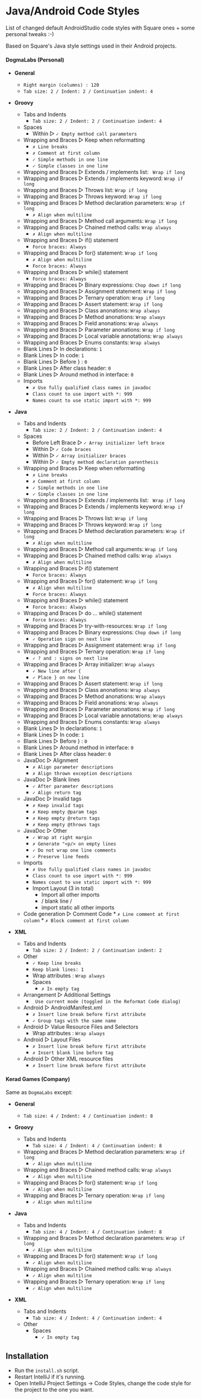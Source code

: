 Java/Android Code Styles
================

List of changed default AndroidStudio code styles with Square ones + some personal tweaks :-)

Based on Square's Java style settings used in their Android projects.

#### DogmaLabs (Personal)

* __General__
   * `Right margin (columns) : 120`
   * `Tab size: 2 / Indent: 2 / Continuation indent: 4`

* __Groovy__
   * Tabs and Indents
      * `Tab size: 2 / Indent: 2 / Continuation indent: 4`
   * Spaces
      * Within ▻ `✓ Empty method call parameters`
   * Wrapping and Braces ▻ Keep when reformatting
      * `✗ Line breaks`
      * `✗ Comment at first column`
      * `✓ Simple methods in one line`
      * `✓ Simple classes in one line`
   * Wrapping and Braces ▻ Extends / implements list: ` Wrap if long`
   * Wrapping and Braces ▻ Extends / implements keyword: `Wrap if long`
   * Wrapping and Braces ▻ Throws list: `Wrap if long`
   * Wrapping and Braces ▻ Throws keyword: `Wrap if long`
   * Wrapping and Braces ▻ Method declaration parameters: `Wrap if long`
      * `✗ Align when multiline`
   * Wrapping and Braces ▻ Method call arguments: `Wrap if long`
   * Wrapping and Braces ▻ Chained method calls: `Wrap always`
      * `✗ Align when multiline`
   * Wrapping and Braces ▻ if() statement
      * `Force braces: Always`
   * Wrapping and Braces ▻ for() statement: `Wrap if long`
      * `✗ Align when multiline`
      * `Force braces: Always`
   * Wrapping and Braces ▻ while() statement
      * `Force braces: Always`
   * Wrapping and Braces ▻ Binary expressions: `Chop down if long`
   * Wrapping and Braces ▻ Assignment statement: `Wrap if long`
   * Wrapping and Braces ▻ Ternary operation: `Wrap if long`
   * Wrapping and Braces ▻ Assert statement: `Wrap if long`
   * Wrapping and Braces ▻ Class anonations: `Wrap always`
   * Wrapping and Braces ▻ Method anonations: `Wrap always`
   * Wrapping and Braces ▻ Field anonations: `Wrap always`
   * Wrapping and Braces ▻ Parameter anonations: `Wrap if long`
   * Wrapping and Braces ▻ Local variable annotations: `Wrap always`
   * Wrapping and Braces ▻ Enums constants: `Wrap always`
   * Blank Lines ▻ In declarations: `1`
   * Blank Lines ▻ In code: `1`
   * Blank Lines ▻ Before } : `0`
   * Blank Lines ▻ After class header: `0`
   * Blank Lines ▻ Around method in interface: `0`
   * Imports
      * `✗ Use fully qualified class names in javadoc`
      * `Class count to use import with *: 999`
      * `Names count to use static import with *: 999`

* __Java__
   * Tabs and Indents
      * `Tab size: 2 / Indent: 2 / Continuation indent: 4`
   * Spaces
      * Before Left Brace ▻ `✓ Array initializer left brace`
      * Within ▻ `✓ Code braces`
      * Within ▻ `✓ Array initializer braces`
      * Within ▻ `✓ Empty method declaration parenthesis`
   * Wrapping and Braces ▻ Keep when reformatting
      * `✗ Line breaks`
      * `✗ Comment at first column`
      * `✓ Simple methods in one line`
      * `✓ Simple classes in one line`
   * Wrapping and Braces ▻ Extends / implements list: ` Wrap if long`
   * Wrapping and Braces ▻ Extends / implements keyword: `Wrap if long`
   * Wrapping and Braces ▻ Throws list: `Wrap if long`
   * Wrapping and Braces ▻ Throws keyword: `Wrap if long`
   * Wrapping and Braces ▻ Method declaration parameters: `Wrap if long`
      * `✗ Align when multiline`
   * Wrapping and Braces ▻ Method call arguments: `Wrap if long`
   * Wrapping and Braces ▻ Chained method calls: `Wrap always`
      * `✗ Align when multiline`
   * Wrapping and Braces ▻ if() statement
      * `Force braces: Always`
   * Wrapping and Braces ▻ for() statement: `Wrap if long`
      * `✗ Align when multiline`
      * `Force braces: Always`
   * Wrapping and Braces ▻ while() statement
      * `Force braces: Always`
   * Wrapping and Braces ▻ do ... while() statement
      * `Force braces: Always`
   * Wrapping and Braces ▻ try-with-resources: `Wrap if long`
   * Wrapping and Braces ▻ Binary expressions: `Chop down if long`
      * `✓ Operation sign on next line`
   * Wrapping and Braces ▻ Assignment statement: `Wrap if long`
   * Wrapping and Braces ▻ Ternary operation: `Wrap if long`
      * `✓ ? and : signs on next line`
   * Wrapping and Braces ▻ Array initializer: `Wrap always`
      * `✓ New line after {`
      * `✓ Place } on new line`
   * Wrapping and Braces ▻ Assert statement: `Wrap if long`
   * Wrapping and Braces ▻ Class anonations: `Wrap always`
   * Wrapping and Braces ▻ Method anonations: `Wrap always`
   * Wrapping and Braces ▻ Field anonations: `Wrap always`
   * Wrapping and Braces ▻ Parameter anonations: `Wrap if long`
   * Wrapping and Braces ▻ Local variable annotations: `Wrap always`
   * Wrapping and Braces ▻ Enums constants: `Wrap always`
   * Blank Lines ▻ In declarations: `1`
   * Blank Lines ▻ In code: `1`
   * Blank Lines ▻ Before } : `0`
   * Blank Lines ▻ Around method in interface: `0`
   * Blank Lines ▻ After class header: `0`
   * JavaDoc ▻ Alignment
      * `✗ Align parameter descriptions`
      * `✗ Align thrown exception descriptions`
   * JavaDoc ▻ Blank lines
      * `✓ After parameter descriptions`
      * `✓ Align return tag`
   * JavaDoc ▻ Invalid tags
      * `✗ Keep invalid tags`
      * `✗ Keep empty @param tags`
      * `✗ Keep empty @return tags`
      * `✗ Keep empty @throws tags`
   * JavaDoc ▻ Other
      * `✓ Wrap at right margin`
      * `✗ Generate "<p/> on empty lines`
      * `✓ Do not wrap one line comments`
      * `✓ Preserve line feeds`
   * Imports
      * `✗ Use fully qualified class names in javadoc`
      * `Class count to use import with *: 999`
      * `Names count to use static import with *: 999`
      * Import Layout (3 in total)
         * Import all other imports
         * / blank line /
         * import static  all other imports
   * Code generation ▻ Comment Code
         * `✗ Line comment at first column`
         * `✗ Block comment at first column`

* __XML__
   * Tabs and Indents
      * `Tab size: 2 / Indent: 2 / Continuation indent: 2`
   * Other
      * `✓ Keep line breaks`
      * `Keep blank lines: 1`
      * Wrap attributes : `Wrap always`
      * Spaces
         * `✗ In empty tag`
   * Arrangement ▻ Additional Settings
      * ` Use current mode (toggled in the Reformat Code dialog)`
   * Android ▻ AndroidManifest.xml
      * `✗ Insert line break before first attribute`
      * `✓ Group tags with the same name`
   * Android ▻ Value Resource Files and Selectors
      * Wrap attributes : `Wrap always`
   * Android ▻ Layout Files
      * `✗ Insert line break before first attribute`
      * `✗ Insert blank line before tag`
   * Android ▻ Other XML resource files
      * `✗ Insert line break before first attribute`

#### Kerad Games (Company)

Same as `DogmaLabs` except:

* __General__
   * `Tab size: 4 / Indent: 4 / Continuation indent: 8`
   
* __Groovy__
   * Tabs and Indents
      * `Tab size: 4 / Indent: 4 / Continuation indent: 8`
   * Wrapping and Braces ▻ Method declaration parameters: `Wrap if long`
      * `✓ Align when multiline`
   * Wrapping and Braces ▻ Chained method calls: `Wrap always`
      * `✓ Align when multiline`
   * Wrapping and Braces ▻ for() statement: `Wrap if long`
      * `✓ Align when multiline`
   * Wrapping and Braces ▻ Ternary operation: `Wrap if long`
      * `✓ Align when multiline`

* __Java__
   * Tabs and Indents
      * `Tab size: 4 / Indent: 4 / Continuation indent: 8`
   * Wrapping and Braces ▻ Method declaration parameters: `Wrap if long`
      * `✓ Align when multiline`
   * Wrapping and Braces ▻ for() statement: `Wrap if long`
      * `✓ Align when multiline`
   * Wrapping and Braces ▻ Chained method calls: `Wrap always`
      * `✓ Align when multiline`
   * Wrapping and Braces ▻ Ternary operation: `Wrap if long`
      * `✓ Align when multiline`
   
* __XML__
   * Tabs and Indents
      * `Tab size: 4 / Indent: 4 / Continuation indent: 4`
   * Other
      * Spaces
         * `✓ In empty tag`

Installation
------------
* Run the `install.sh` script.
* Restart IntelliJ if it's running.
* Open IntelliJ Project Settings -> Code Styles, change the code style for the
   project to the one you want.
